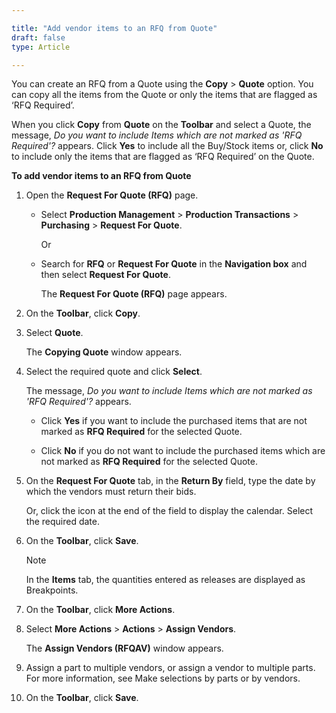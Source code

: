 ```yaml
---

title: "Add vendor items to an RFQ from Quote"
draft: false
type: Article

---
```


You can create an RFQ from a Quote using the **Copy** > **Quote** option. You can copy all the items from the Quote or only the items that are flagged as ‘RFQ Required’.

When you click **Copy** from **Quote** on the **Toolbar** and select a Quote, the message, *Do you want to include Items which are not marked as 'RFQ Required'?* appears. Click **Yes** to include all the Buy/Stock items or, click **No** to include only the items that are flagged as ‘RFQ Required’ on the Quote.

**To add vendor items to an RFQ from Quote**

1. Open the **Request For Quote (RFQ)** page.

    - Select **Production Management** > **Production Transactions** > **Purchasing** > **Request For Quote**.

        Or

    - Search for **RFQ** or **Request For Quote** in the **Navigation box** and then select **Request For Quote**.

       The **Request For Quote (RFQ)** page appears.

2. On the **Toolbar**, click **Copy**.

3. Select **Quote**.

    The **Copying Quote** window appears.

4. Select the required quote and click **Select**.

    The message, *Do you want to include Items which are not marked as 'RFQ Required'?* appears.

      - Click **Yes** if you want to include the purchased items that are not marked as **RFQ Required** for the selected Quote.

     - Click **No** if you do not want to include the purchased items which are not marked as **RFQ Required** for the selected Quote.

5. On the **Request For Quote** tab, in the **Return By** field, type the date by which the vendors must return their bids.

    Or, click the icon at the end of the field to display the calendar. Select the required date.

6. On the **Toolbar**, click **Save**.

    >[!NOTE]
    >In the **Items** tab, the quantities entered as releases are displayed as Breakpoints.

7. On the **Toolbar**, click **More Actions**.

8. Select **More Actions** > **Actions** > **Assign Vendors**.

    The **Assign Vendors (RFQAV)** window appears.

9. Assign a part to multiple vendors, or assign a vendor to multiple parts. For more information, see Make selections by parts or by vendors.

10. On the **Toolbar**, click **Save**.